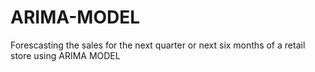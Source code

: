 # ARIMA-MODEL
Forescasting the sales for the next quarter or next six months of a retail store using ARIMA MODEL
